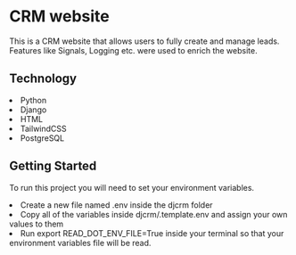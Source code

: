 # CRM website
This is a CRM website that allows users to fully create and manage leads. Features like Signals, Logging etc. were used to enrich the website.

## Technology
<li>Python</li>
<li>Django</li>
<li>HTML</li>
<li>TailwindCSS</li>
<li>PostgreSQL</li>

## Getting Started
To run this project you will need to set your environment variables.

<li>Create a new file named .env inside the djcrm folder</li>
<li>Copy all of the variables inside djcrm/.template.env and assign your own values to them</li>
<li>Run export READ_DOT_ENV_FILE=True inside your terminal so that your environment variables file will be read.</li>
